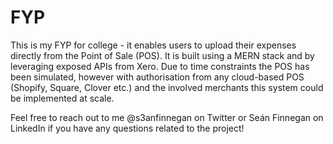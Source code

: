 # FYP
This is my FYP for college - it enables users to upload their expenses directly from the Point of Sale (POS). It is built using a MERN stack and by leveraging 
exposed APIs from Xero. Due to time constraints the POS has been simulated, however with authorisation from any cloud-based POS (Shopify, Square, Clover etc.)
and the involved merchants this system could be implemented at scale.

Feel free to reach out to me @s3anfinnegan on Twitter or Seán Finnegan on LinkedIn if you have any questions related to the project! 
